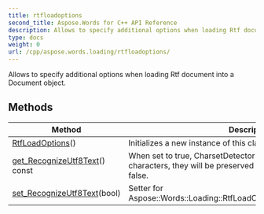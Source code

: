 ```yaml
---
title: rtfloadoptions
second_title: Aspose.Words for C++ API Reference
description: Allows to specify additional options when loading Rtf document into a Document object. 
type: docs
weight: 0
url: /cpp/aspose.words.loading/rtfloadoptions/
---
```


Allows to specify additional options when loading Rtf document into a Document object. 

## Methods

| Method | Description |
| --- | --- |
| [RtfLoadOptions](./rtfloadoptions/)() | Initializes a new instance of this class with default values.  |
| [get_RecognizeUtf8Text](./get_recognizeutf8text/)() const | When set to true, CharsetDetector will try to detect UTF8 characters, they will be preserved during import. Default value is false.  |
| [set_RecognizeUtf8Text](./set_recognizeutf8text/)(bool) | Setter for Aspose::Words::Loading::RtfLoadOptions::get_RecognizeUtf8Text.  |
